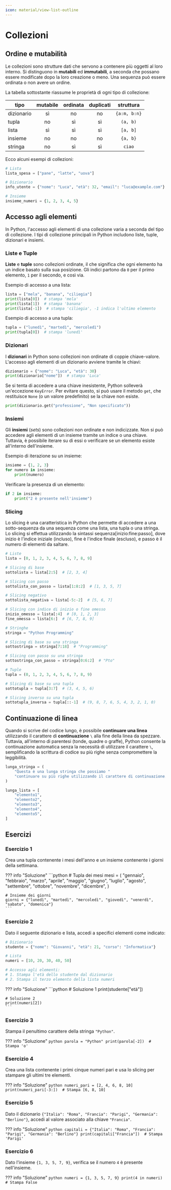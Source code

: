 ```yaml
---
icon: material/view-list-outline
---
```


# Collezioni

## Ordine e mutabilità
Le collezioni sono strutture dati che servono a contenere più oggetti al loro interno. Si distinguono in **mutabili** ed **immutabili**, a seconda che possano essere modificate dopo la loro creazione o meno. Una sequenza può essere ordinata o non avere un ordine.

La tabella sottostante riassume le proprietà di ogni tipo di collezione:

| tipo          | mutabile | ordinata  | duplicati | struttura |
|---------------|:--------:|:---------:|:---------:|:---------:|
| dizionario    | sì       | no | no        | `{a:m, b:n}`   |
| tupla       | no       | sì        | sì        | `(a, b)`  |
| lista         | sì       | sì        | sì        | `[a, b]`  |
| insieme           | no       | no        | no        | `{a, b}`  |
| stringa       | no       | sì        | sì        | `ciao`    |

Ecco alcuni esempi di collezioni:

```python
# Lista
lista_spesa = ["pane", "latte", "uova"]

# Dizionario
info_utente = {"nome": "Luca", "età": 32, "email": "luca@example.com"}

# Insieme
insieme_numeri = {1, 2, 3, 4, 5}
```

## Accesso agli elementi

In Python, l'accesso agli elementi di una collezione varia a seconda del tipo di collezione. I tipi di collezione principali in Python includono liste, tuple, dizionari e insiemi.

### Liste e Tuple

**Liste** e **tuple** sono collezioni ordinate, il che significa che ogni elemento ha un indice basato sulla sua posizione. Gli indici partono da `0` per il primo elemento, `1` per il secondo, e così via.

Esempio di accesso a una lista:

```python
lista = ["mela", "banana", "ciliegia"]
print(lista[0])  # stampa 'mela'
print(lista[1])  # stampa 'banana'
print(lista[-1])  # stampa 'ciliegia', -1 indica l'ultimo elemento
```

Esempio di accesso a una tupla:

```python
tupla = ("lunedì", "martedì", "mercoledì")
print(tupla[0])  # stampa 'lunedì'
```

### Dizionari

I **dizionari** in Python sono collezioni non ordinate di coppie chiave-valore. L'accesso agli elementi di un dizionario avviene tramite le chiavi:

```python
dizionario = {"nome": "Luca", "età": 30}
print(dizionario["nome"])  # stampa 'Luca'
```

Se si tenta di accedere a una chiave inesistente, Python solleverà un'eccezione `KeyError`. Per evitare questo, si può usare il metodo `get`, che restituisce `None` (o un valore predefinito) se la chiave non esiste.

```python
print(dizionario.get("professione", "Non specificato"))
```

### Insiemi

Gli **insiemi** (*sets*) sono collezioni non ordinate e non indicizzate. Non si può accedere agli elementi di un insieme tramite un indice o una chiave. Tuttavia, è possibile iterare su di essi o verificare se un elemento esiste all'interno dell'insieme.

Esempio di iterazione su un insieme:

```python
insieme = {1, 2, 3}
for numero in insieme:
    print(numero)
```

Verificare la presenza di un elemento:

```python
if 2 in insieme:
    print("2 è presente nell'insieme")
```

### Slicing
Lo slicing è una caratteristica in Python che permette di accedere a una sotto-sequenza da una sequenza come una lista, una tupla o una stringa. Lo slicing si effettua utilizzando la sintassi sequenza[inizio:fine:passo], dove inizio è l'indice iniziale (incluso), fine è l'indice finale (escluso), e passo è il numero di elementi da saltare.

```python
# Liste
lista = [0, 1, 2, 3, 4, 5, 6, 7, 8, 9]

# Slicing di base
sottolista = lista[2:5]  # [2, 3, 4]

# Slicing con passo
sottolista_con_passo = lista[1:8:2]  # [1, 3, 5, 7]

# Slicing negativo
sottolista_negativa = lista[-5:-2]  # [5, 6, 7]

# Slicing con indice di inizio o fine omesso
inizio_omesso = lista[:4]  # [0, 1, 2, 3]
fine_omessa = lista[6:]  # [6, 7, 8, 9]

# Stringhe
stringa = "Python Programming"

# Slicing di base su una stringa
sottostringa = stringa[7:18]  # "Programming"

# Slicing con passo su una stringa
sottostringa_con_passo = stringa[0:6:2]  # "Pto"

# Tuple
tupla = (0, 1, 2, 3, 4, 5, 6, 7, 8, 9)

# Slicing di base su una tupla
sottotupla = tupla[3:7]  # (3, 4, 5, 6)

# Slicing inverso su una tupla
sottotupla_inversa = tupla[::-1]  # (9, 8, 7, 6, 5, 4, 3, 2, 1, 0)
```


## Continuazione di linea

Quando si scrive del codice lungo, è possibile **continuare una linea** utilizzando il carattere di **continuazione** `\` alla fine della linea da spezzare. Tuttavia, all'interno di parentesi (tonde, quadre o graffe), Python consente la continuazione automatica senza la necessità di utilizzare il carattere `\`, semplificando la scrittura di codice su più righe senza compromettere la leggibilità.

```python
lunga_stringa = (
    "Questa è una lunga stringa che possiamo "
    "continuare su più righe utilizzando il carattere di continuazione."
)

lunga_lista = [
    "elemento1",
    "elemento2",
    "elemento3",
    "elemento4",
    "elemento5",
]
```

## Esercizi

### Esercizio 1

Crea una tupla contenente i mesi dell'anno e un insieme contenente i giorni della settimana.

??? info "Soluzione"
    ```python
    # Tupla dei mesi
    mesi = (
        "gennaio",
        "febbraio",
        "marzo",
        "aprile",
        "maggio",
        "giugno",
        "luglio",
        "agosto",
        "settembre",
        "ottobre",
        "novembre",
        "dicembre",
    )

    # Insieme dei giorni
    giorni = {"lunedì", "martedì", "mercoledì", "giovedì", "venerdì", "sabato", "domenica"}
    ```

### Esercizio 2

Dato il seguente dizionario e lista, accedi a specifici elementi come indicato:

```python
# Dizionario
studente = {"nome": "Giovanni", "età": 21, "corso": "Informatica"}

# Lista
numeri = [10, 20, 30, 40, 50]

# Accesso agli elementi:
# 1. Stampa l'età dello studente dal dizionario
# 2. Stampa il terzo elemento della lista numeri
```

??? info "Soluzione"
    ```python
    # Soluzione 1
    print(studente["età"])

    # Soluzione 2
    print(numeri[2])
    ```

### Esercizio 3

Stampa il penultimo carattere della stringa `"Python"`.

??? info "Soluzione"
    ```python
    parola = "Python"
    print(parola[-2])  # Stampa 'o'
    ```

### Esercizio 4

Crea una lista contenente i primi cinque numeri pari e usa lo slicing per stampare gli ultimi tre elementi.

??? info "Soluzione"
    ```python
    numeri_pari = [2, 4, 6, 8, 10]
    print(numeri_pari[-3:])  # Stampa [6, 8, 10]
    ```

### Esercizio 5

Dato il dizionario `{"Italia": "Roma", "Francia": "Parigi", "Germania": "Berlino"}`, accedi al valore associato alla chiave `"Francia"`.

??? info "Soluzione"
    ```python
    capitali = {"Italia": "Roma", "Francia": "Parigi", "Germania": "Berlino"}
    print(capitali["Francia"])  # Stampa 'Parigi'
    ```

### Esercizio 6

Dato l'insieme `{1, 3, 5, 7, 9}`, verifica se il numero `4` è presente nell'insieme.

??? info "Soluzione"
    ```python
    numeri = {1, 3, 5, 7, 9}
    print(4 in numeri)  # Stampa False
    ```
